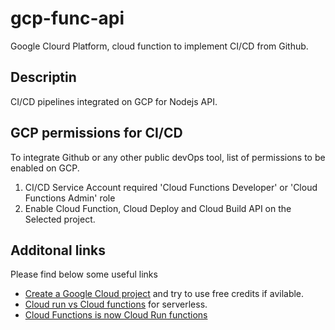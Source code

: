 # gcp-func-api
Google Clourd Platform, cloud function to implement CI/CD from Github.

## Descriptin

CI/CD pipelines integrated on GCP for Nodejs API.

## GCP permissions for CI/CD
To integrate Github or any other public devOps tool, list of permissions to be enabled on GCP.

1. CI/CD Service Account required 'Cloud Functions Developer' or 'Cloud Functions Admin' role
2. Enable Cloud Function, Cloud Deploy and Cloud Build API on the Selected project.

## Additonal links

Please find below some useful links

- [Create a Google Cloud project](https://developers.google.com/workspace/guides/create-project) and try to use free credits if avilable.
- [Cloud run vs Cloud functions](https://cloud.google.com/blog/products/serverless/cloud-run-vs-cloud-functions-for-serverless) for serverless.
- [Cloud Functions is now Cloud Run functions](https://cloud.google.com/blog/products/serverless/google-cloud-functions-is-now-cloud-run-functions)
